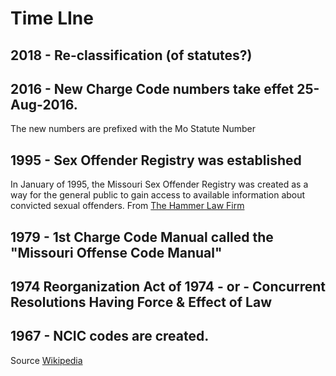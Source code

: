 # Time LIne

## 2018 - Re-classification (of statutes?)

## 2016 - New Charge Code numbers take effet 25-Aug-2016.
The new numbers are prefixed with the Mo Statute Number

## 1995 - Sex Offender Registry was established 
In January of 1995, the Missouri Sex Offender Registry was created as a way for the general public to gain access to available information about convicted sexual offenders.  From [The Hammer Law Firm](https://www.thehammerlawfirm.com/criminal-defense/sex-crimes/sex-offender-registry/)

## 1979 - 1st Charge Code Manual called the "Missouri Offense Code Manual"

## 1974 Reorganization Act of 1974 - or - Concurrent Resolutions Having Force & Effect of Law

## 1967 - NCIC codes are created.
Source [Wikipedia](https://en.wikipedia.org/wiki/National_Crime_Information_Center)


